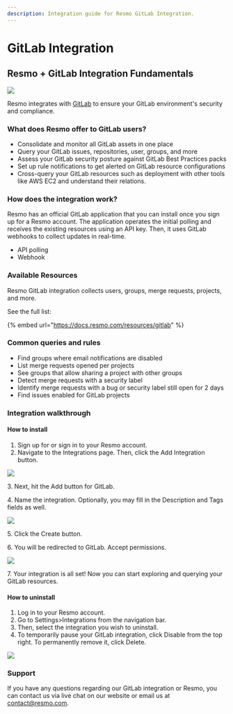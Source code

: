 ```yaml
---
description: Integration guide for Resmo GitLab Integration.
---
```


# GitLab Integration

## Resmo + GitLab Integration Fundamentals

![](../.gitbook/assets/gitlab-logo-gray-rgb.png)

Resmo integrates with [GitLab](https://about.gitlab.com/) to ensure your GitLab environment's security and compliance.

### What does Resmo offer to GitLab users?

* Consolidate and monitor all GitLab assets in one place
* Query your GitLab issues, repositories, user, groups, and more
* Assess your GitLab security posture against GitLab Best Practices packs
* Set up rule notifications to get alerted on GitLab resource configurations
* Cross-query your GitLab resources such as deployment with other tools like AWS EC2 and understand their relations.

### How does the integration work?

Resmo has an official GitLab application that you can install once you sign up for a Resmo account. The application operates the initial polling and receives the existing resources using an API key. Then, it uses GitLab webhooks to collect updates in real-time.

* API polling
* Webhook

### Available Resources

Resmo GitLab integration collects users, groups, merge requests, projects, and more.

See the full list:

{% embed url="https://docs.resmo.com/resources/gitlab" %}

### Common queries and rules

* Find groups where email notifications are disabled&#x20;
* List merge requests opened per projects&#x20;
* See groups that allow sharing a project with other groups
* Detect merge requests with a security label
* Identify merge requests with a bug or security label still open for 2 days
* Find issues enabled for GitLab projects

### Integration walkthrough

#### How to install

1. Sign up for or sign in to your Resmo account.
2. Navigate to the Integrations page. Then, click the Add Integration button.

![](<../.gitbook/assets/integrations (2).png>)

3\. Next, hit the Add button for GitLab.

4\. Name the integration. Optionally, you may fill in the Description and Tags fields as well.

![](../.gitbook/assets/gitlab-integration.png)

5\. Click the Create button.&#x20;

6\. You will be redirected to GitLab. Accept permissions.

![](<../.gitbook/assets/gitlab-permissions (1).png>)

7\. Your integration is all set! Now you can start exploring and querying your GitLab resources.

#### How to uninstall

1. Log in to your Resmo account.
2. Go to Settings>Integrations from the navigation bar.
3. Then, select the integration you wish to uninstall.
4. To temporarily pause your GitLab integration, click Disable from the top right. To permanently remove it, click Delete.

![](../.gitbook/assets/gitlab-disable-delete-buttons.jpg)

### Support

If you have any questions regarding our GitLab integration or Resmo, you can contact us via live chat on our website or email us at contact@resmo.com.
